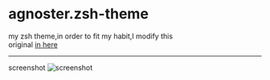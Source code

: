 agnoster.zsh-theme
==================
    
my zsh theme,in order to fit my habit,I modify this  
original [in here](https://github.com/robbyrussell/oh-my-zsh/wiki/Themes)  

------------------
screenshot
![screenshot](https://raw.githubusercontent.com/shuiqingliu/agnoster.zsh-theme/master/show.png)
